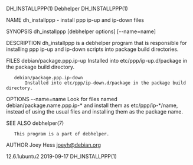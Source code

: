 DH_INSTALLPPP(1)                                                                                  Debhelper                                                                                  DH_INSTALLPPP(1)

NAME
       dh_installppp - install ppp ip-up and ip-down files

SYNOPSIS
       dh_installppp [debhelper options] [--name=name]

DESCRIPTION
       dh_installppp is a debhelper program that is responsible for installing ppp ip-up and ip-down scripts into package build directories.

FILES
       debian/package.ppp.ip-up
           Installed into etc/ppp/ip-up.d/package in the package build directory.

       debian/package.ppp.ip-down
           Installed into etc/ppp/ip-down.d/package in the package build directory.

OPTIONS
       --name=name
           Look for files named debian/package.name.ppp.ip-* and install them as etc/ppp/ip-*/name, instead of using the usual files and installing them as the package name.

SEE ALSO
       debhelper(7)

       This program is a part of debhelper.

AUTHOR
       Joey Hess <joeyh@debian.org>

12.6.1ubuntu2                                                                                     2019-09-17                                                                                 DH_INSTALLPPP(1)
